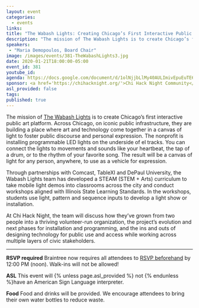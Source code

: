 ```yaml
---
layout: event
categories:
  - events
links:
title: "The Wabash Lights: Creating Chicago’s First Interactive Public Arts Platform"
description: "The mission of The Wabash Lights is to create Chicago’s first interactive public art platform. The team will discuss how they’ve grown from two people into a thriving volunteer-run organization, the project’s evolution and next phases for installation and programming, and the ins and outs of designing technology for public use and access while working across multiple layers of civic stakeholders."
speakers:
 - "Maria Demopoulos, Board Chair"
image: /images/events/381-TheWabashLights3.jpg
date: 2020-01-21T18:00:00-05:00
event_id: 381
youtube_id: 
agenda: https://docs.google.com/document/d/1olNjjbLlMy40AULImivEpuEuTE6mSBsyLq4h4W_9mLU/edit?usp=sharing
sponsor: <a href='https://chihacknight.org/'>Chi Hack Night Community</a>
asl_provided: false
tags:
published: true
---
```


The mission of [The Wabash Lights](http://www.thewabashlights.com/what) is to create Chicago’s first interactive public art platform. Across Chicago, on iconic public infrastructure, they are building a place where art and technology come together in a canvas of light to foster public discourse and personal expression. The nonprofit is installing programmable LED lights on the underside of el tracks. You can connect the lights to movements and sounds like your heartbeat, the tap of a drum, or to the rhythm of your favorite song. The result will be a canvas of light for any person, anywhere, to use as a vehicle for expression.

Through partnerships with Comcast, TableXI and DePaul University, the Wabash Lights team has developed a STEAM (STEM + Arts) curriculum to take mobile light demos into classrooms across the city and conduct workshops aligned with Illinois State Learning Standards. In the workshops, students use light, pattern and sequence inputs to  develop a light show or installation. 

At Chi Hack Night, the team will discuss how they’ve grown from two people into a thriving volunteer-run organization, the project’s evolution and next phases for installation and programming, and the ins and outs of designing technology for public use and access while working across multiple layers of civic stakeholders. 

---

**RSVP required** Braintree now requires all attendees to [RSVP beforehand]({{site.rsvp_url}}) by 12:00 PM (noon). Walk-ins will not be allowed!

**ASL** This event will {% unless page.asl_provided %} not {% endunless %}have an American Sign Language interpreter.

**Food** Food and drinks will be provided. We encourage attendees to bring their own water bottles to reduce waste.
